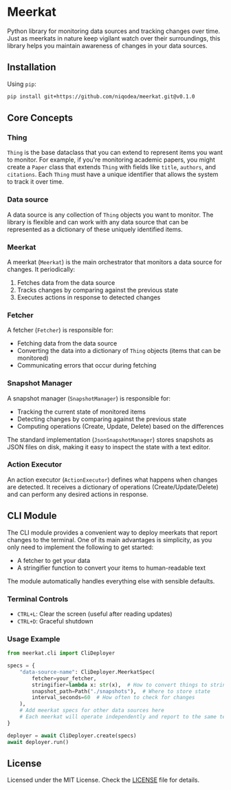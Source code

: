 # Meerkat

Python library for monitoring data sources and tracking changes over time.
Just as meerkats in nature keep vigilant watch over their surroundings, this library helps you maintain awareness of changes in your data sources.

## Installation

Using `pip`:

```sh
pip install git+https://github.com/niqodea/meerkat.git@v0.1.0
```

## Core Concepts

### Thing

`Thing` is the base dataclass that you can extend to represent items you want to monitor.
For example, if you're monitoring academic papers, you might create a `Paper` class that extends `Thing` with fields like `title`, `authors`, and `citations`.
Each `Thing` must have a unique identifier that allows the system to track it over time.

### Data source

A data source is any collection of `Thing` objects you want to monitor.
The library is flexible and can work with any data source that can be represented as a dictionary of these uniquely identified items.

### Meerkat

A meerkat (`Meerkat`) is the main orchestrator that monitors a data source for changes. It periodically:
1. Fetches data from the data source
2. Tracks changes by comparing against the previous state
3. Executes actions in response to detected changes

### Fetcher

A fetcher (`Fetcher`) is responsible for:

* Fetching data from the data source
* Converting the data into a dictionary of `Thing` objects (items that can be monitored)
* Communicating errors that occur during fetching

### Snapshot Manager

A snapshot manager (`SnapshotManager`) is responsible for:
* Tracking the current state of monitored items
* Detecting changes by comparing against the previous state
* Computing operations (Create, Update, Delete) based on the differences

The standard implementation (`JsonSnapshotManager`) stores snapshots as JSON files on disk, making it easy to inspect the state with a text editor.

### Action Executor

An action executor (`ActionExecutor`) defines what happens when changes are detected.
It receives a dictionary of operations (Create/Update/Delete) and can perform any desired actions in response.

## CLI Module

The CLI module provides a convenient way to deploy meerkats that report changes to the terminal.
One of its main advantages is simplicity, as you only need to implement the following to get started:
* A fetcher to get your data
* A stringifier function to convert your items to human-readable text

The module automatically handles everything else with sensible defaults.

### Terminal Controls

* `CTRL+L`: Clear the screen (useful after reading updates)
* `CTRL+D`: Graceful shutdown

### Usage Example

```python
from meerkat.cli import CliDeployer

specs = {
    "data-source-name": CliDeployer.MeerkatSpec(
        fetcher=your_fetcher,
        stringifier=lambda x: str(x),  # How to convert things to strings
        snapshot_path=Path("./snapshots"),  # Where to store state
        interval_seconds=60  # How often to check for changes
    ),
    # Add meerkat specs for other data sources here
    # Each meerkat will operate independently and report to the same terminal
}

deployer = await CliDeployer.create(specs)
await deployer.run()
```

## License

Licensed under the MIT License. Check the [LICENSE](./LICENSE.md) file for details.
